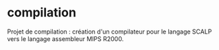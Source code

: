 # compilation

Projet de compilation : création d'un compilateur pour le langage SCALP vers le langage assembleur MIPS R2000.
